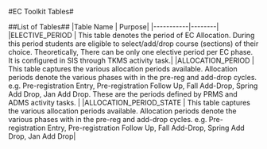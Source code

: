#EC Toolkit Tables#

##List of Tables##
|Table Name | Purpose|
|-----------|--------|
|ELECTIVE_PERIOD | This table denotes the period of EC Allocation. During this period students are eligible to select/add/drop course (sections) of their choice. Theoretically, There can be only one elective period per EC phase. It is configured in SIS through TKMS activity task.|
|ALLOCATION_PERIOD | This table captures the various allocation periods available. Allocation periods denote the various phases with in the pre-reg and add-drop cycles. e.g. Pre-registration Entry, Pre-registration Follow Up, Fall Add-Drop, Spring Add Drop, Jan Add Drop. These are the periods defined by PRMS and ADMS activity tasks. |
|ALLOCATION_PERIOD_STATE | This table captures the various allocation periods available. Allocation periods denote the various phases with in the pre-reg and add-drop cycles. e.g. Pre-registration Entry, Pre-registration Follow Up, Fall Add-Drop, Spring Add Drop, Jan Add Drop|